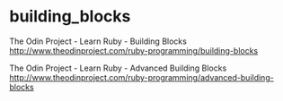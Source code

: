 building_blocks
===============

The Odin Project - Learn Ruby - Building Blocks
http://www.theodinproject.com/ruby-programming/building-blocks

The Odin Project - Learn Ruby - Advanced Building Blocks
http://www.theodinproject.com/ruby-programming/advanced-building-blocks
